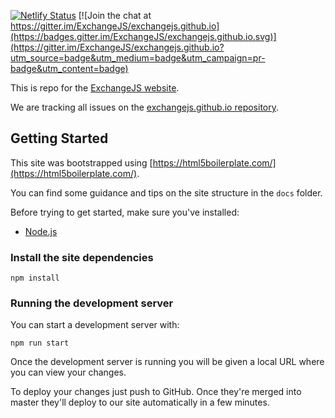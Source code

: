  [![Netlify Status](https://api.netlify.com/api/v1/badges/77681fd0-43a7-4eeb-8085-e01a57260642/deploy-status)](https://app.netlify.com/sites/exchangejs/deploys) [![Join the chat at https://gitter.im/ExchangeJS/exchangejs.github.io](https://badges.gitter.im/ExchangeJS/exchangejs.github.io.svg)](https://gitter.im/ExchangeJS/exchangejs.github.io?utm_source=badge&utm_medium=badge&utm_campaign=pr-badge&utm_content=badge)

This is repo for the [ExchangeJS website](http://www.exchangejs.com).

We are tracking all issues on the [exchangejs.github.io repository](https://github.com/ExchangeJS/exchangejs.github.io/issues).

## Getting Started

This site was bootstrapped using [https://html5boilerplate.com/](https://html5boilerplate.com/).

You can find some guidance and tips on the site structure in the `docs` folder.

Before trying to get started, make sure you've installed:

 * [Node.js](https://nodejs.org/en/download/)

### Install the site dependencies

    npm install

 ### Running the development server

 You can start a development server with:

    npm run start

Once the development server is running you will be given a local URL where you can view your changes.

To deploy your changes just push to GitHub. Once they're merged into master
they'll deploy to our site automatically in a few minutes.
